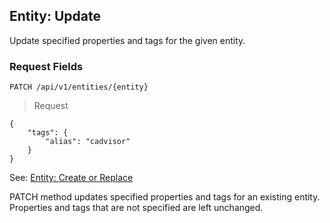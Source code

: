 ## Entity: Update

Update specified properties and tags for the given entity.

### Request Fields

```
PATCH /api/v1/entities/{entity}
```

 > Request

```
{
    "tags": {
        "alias": "cadvisor"
    }
}
```

See: [Entity: Create or Replace](#entity:-create-or-replace)

<aside class="notice">
PATCH method updates specified properties and tags for an existing entity. Properties and tags that are not specified are left unchanged.
</aside>
